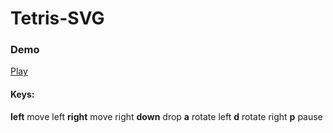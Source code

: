 # Tetris-SVG

### Demo
[Play](https://futstone.github.io/tetris-svg/)

#### Keys:
__left__    move left
__right__   move right
__down__    drop
__a__       rotate left
__d__       rotate right
__p__       pause
